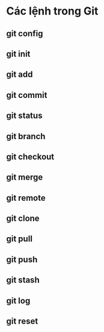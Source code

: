 # Các lệnh trong Git

## git config

## git init

## git add

## git commit

## git status

## git branch

## git checkout

## git merge

## git remote

## git clone

## git pull

## git push

## git stash

## git log

## git reset
